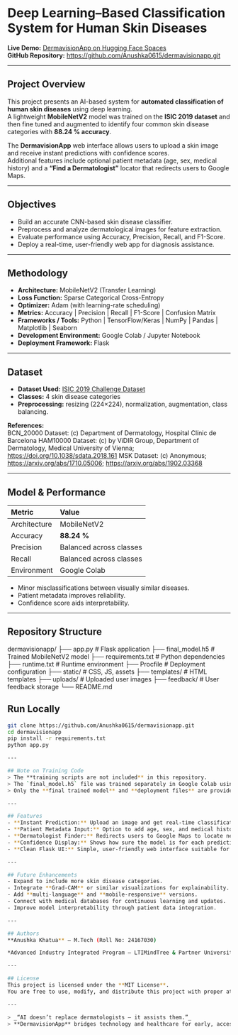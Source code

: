# Deep Learning–Based Classification System for Human Skin Diseases

**Live Demo:** [DermavisionApp on Hugging Face Spaces](https://huggingface.co/spaces/anukhatua15/dermavision)  
**GitHub Repository:** https://github.com/Anushka0615/dermavisionapp.git  

---

## Project Overview  
This project presents an AI-based system for **automated classification of human skin diseases** using deep learning.  
A lightweight **MobileNetV2** model was trained on the **ISIC 2019 dataset** and then fine tuned and augmented to identify four common skin disease categories with **88.24 % accuracy**.  

The **DermavisionApp** web interface allows users to upload a skin image and receive instant predictions with confidence scores.  
Additional features include optional patient metadata (age, sex, medical history) and a **“Find a Dermatologist”** locator that redirects users to Google Maps.

---

## Objectives  
- Build an accurate CNN-based skin disease classifier.  
- Preprocess and analyze dermatological images for feature extraction.  
- Evaluate performance using Accuracy, Precision, Recall, and F1-Score.  
- Deploy a real-time, user-friendly web app for diagnosis assistance.  

---

## Methodology  
- **Architecture:** MobileNetV2 (Transfer Learning)  
- **Loss Function:** Sparse Categorical Cross-Entropy  
- **Optimizer:** Adam (with learning-rate scheduling)  
- **Metrics:** Accuracy | Precision | Recall | F1-Score | Confusion Matrix  
- **Frameworks / Tools:** Python | TensorFlow/Keras | NumPy | Pandas | Matplotlib | Seaborn  
- **Development Environment:** Google Colab / Jupyter Notebook  
- **Deployment Framework:** Flask  

---

## Dataset 
- **Dataset Used:** [ISIC 2019 Challenge Dataset](https://www.isic-archive.com)  
- **Classes:** 4 skin disease categories  
- **Preprocessing:** resizing (224×224), normalization, augmentation, class balancing.  

**References:**  
BCN_20000 Dataset: (c) Department of Dermatology, Hospital Clínic de Barcelona
HAM10000 Dataset: (c) by ViDIR Group, Department of Dermatology, Medical University of Vienna; https://doi.org/10.1038/sdata.2018.161
MSK Dataset: (c) Anonymous; https://arxiv.org/abs/1710.05006; https://arxiv.org/abs/1902.03368

---

## Model & Performance  
| Metric | Value |
|:--|:--|
| Architecture | MobileNetV2 |
| Accuracy | **88.24 %** |
| Precision | Balanced across classes |
| Recall | Balanced across classes |
| Environment | Google Colab |

- Minor misclassifications between visually similar diseases.  
- Patient metadata improves reliability.  
- Confidence score aids interpretability.  

---

## Repository Structure
dermavisionapp/
├── app.py # Flask application
├── final_model.h5 # Trained MobileNetV2 model
├── requirements.txt # Python dependencies
├── runtime.txt # Runtime environment
├── Procfile # Deployment configuration
├── static/ # CSS, JS, assets
├── templates/ # HTML templates
├── uploads/ # Uploaded user images
├── feedback/ # User feedback storage
└── README.md


## Run Locally  
```bash
git clone https://github.com/Anushka0615/dermavisionapp.git
cd dermavisionapp
pip install -r requirements.txt
python app.py

---

## Note on Training Code
> The **training scripts are not included** in this repository.  
> The `final_model.h5` file was trained separately in Google Colab using the **ISIC 2019 dataset** and **MobileNetV2** architecture.  
> Only the **final trained model** and **deployment files** are provided here for demonstration and application use.

---

## Features
- **Instant Prediction:** Upload an image and get real-time classification results with confidence percentage.  
- **Patient Metadata Input:** Option to add age, sex, and medical history to refine predictions.  
- **Dermatologist Finder:** Redirects users to Google Maps to locate nearby dermatologists.  
- **Confidence Display:** Shows how sure the model is for each prediction.  
- **Clean Flask UI:** Simple, user-friendly web interface suitable for all devices.

---

## Future Enhancements
- Expand to include more skin disease categories.  
- Integrate **Grad-CAM** or similar visualizations for explainability.  
- Add **multi-language** and **mobile-responsive** versions.  
- Connect with medical databases for continuous learning and updates.  
- Improve model interpretability through patient data integration.

---

## Authors
**Anushka Khatua** – M.Tech (Roll No: 24167030)   

*Advanced Industry Integrated Program – LTIMindTree & Partner University*

---

## License
This project is licensed under the **MIT License**.  
You are free to use, modify, and distribute this project with proper attribution.

---

> _“AI doesn’t replace dermatologists — it assists them.”_  
> **DermavisionApp** bridges technology and healthcare for early, accessible diagnosis.
